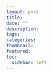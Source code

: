 ```yaml
---
layout: post
title: 
date: ""
description: 
tags: 
categories: 
thumbnail: 
featured: 
toc:
  sidebar: left
---
```

